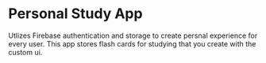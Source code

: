 # Personal Study App
Utlizes Firebase authentication and storage to create persnal experience for every user. 
This app stores flash cards for studying that you create with the custom ui.
